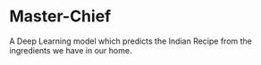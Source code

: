 # Master-Chief
A Deep Learning model which predicts the Indian Recipe from the ingredients we have in our home.
